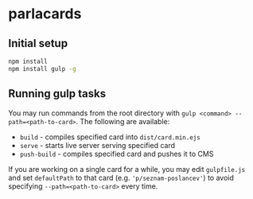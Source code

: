 # parlacards

## Initial setup
```bash
npm install
npm install gulp -g
```

## Running gulp tasks
You may run commands from the root directory with `gulp <command> --path=<path-to-card>`. The following are available:
- `build` - compiles specified card into `dist/card.min.ejs`
- `serve` - starts live server serving specified card
- `push-build` - compiles specified card and pushes it to CMS

If you are working on a single card for a while, you may edit `gulpfile.js` and set `defaultPath` to that card (e.g. `'p/seznam-poslancev'`) to avoid specifying `--path=<path-to-card>` every time.
